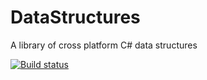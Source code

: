 # DataStructures
A library of cross platform C# data structures

[![Build status](https://ci.appveyor.com/api/projects/status/v4bg8b4c2mh4njo2/branch/master?svg=true)](https://ci.appveyor.com/project/wsharp07/datastructures/branch/master)
